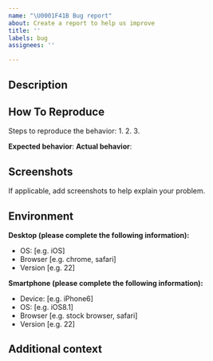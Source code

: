 ```yaml
---
name: "\U0001F41B Bug report"
about: Create a report to help us improve
title: ''
labels: bug
assignees: ''

---
```


## Description


## How To Reproduce

Steps to reproduce the behavior:
1. 
2. 
3. 

**Expected behavior**:
**Actual behavior**:

## Screenshots
If applicable, add screenshots to help explain your problem.

## Environment 

**Desktop (please complete the following information):**
 - OS: [e.g. iOS]
 - Browser [e.g. chrome, safari]
 - Version [e.g. 22]

**Smartphone (please complete the following information):**
 - Device: [e.g. iPhone6]
 - OS: [e.g. iOS8.1]
 - Browser [e.g. stock browser, safari]
 - Version [e.g. 22]

## Additional context
